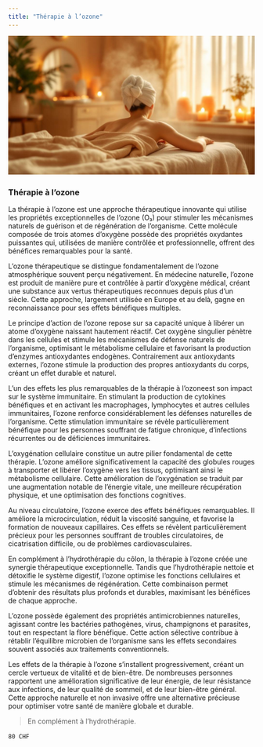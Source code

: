 ```yaml
---
title: "Thérapie à l’ozone"
---
```


![Thérapie à l’ozone](./images/hydrotherapie-ozone.jpg)

### Thérapie à l’ozone

La thérapie à l’ozone est une approche thérapeutique innovante qui utilise les propriétés exceptionnelles de l’ozone (O₃) pour stimuler les mécanismes naturels de guérison et de régénération de l’organisme. Cette molécule composée de trois atomes d’oxygène possède des propriétés oxydantes puissantes qui, utilisées de manière contrôlée et professionnelle, offrent des bénéfices remarquables pour la santé.

L’ozone thérapeutique se distingue fondamentalement de l’ozone atmosphérique souvent perçu négativement. En médecine naturelle, l’ozone est produit de manière pure et contrôlée à partir d’oxygène médical, créant une substance aux vertus thérapeutiques reconnues depuis plus d’un siècle. Cette approche, largement utilisée en Europe et au delà, gagne en reconnaissance pour ses effets bénéfiques multiples.

Le principe d’action de l’ozone repose sur sa capacité unique à libérer un atome d’oxygène naissant hautement réactif. Cet oxygène singulier pénètre dans les cellules et stimule les mécanismes de défense naturels de l’organisme, optimisant le métabolisme cellulaire et favorisant la production d’enzymes antioxydantes endogènes. Contrairement aux antioxydants externes, l’ozone stimule la production des propres antioxydants du corps, créant un effet durable et naturel.

L’un des effets les plus remarquables de la thérapie à l’ozoneest son impact sur le système immunitaire. En stimulant la production de cytokines bénéfiques et en activant les macrophages, lymphocytes et autres cellules immunitaires, l’ozone renforce considérablement les défenses naturelles de l’organisme. Cette stimulation immunitaire se révèle particulièrement bénéfique pour les personnes souffrant de fatigue chronique, d’infections récurrentes ou de déficiences immunitaires.

L’oxygénation cellulaire constitue un autre pilier fondamental de cette thérapie. L’ozone améliore significativement la capacité des globules rouges à transporter et libérer l’oxygène vers les tissus, optimisant ainsi le métabolisme cellulaire. Cette amélioration de l’oxygénation se traduit par une augmentation notable de l’énergie vitale, une meilleure récupération physique, et une optimisation des fonctions cognitives.

Au niveau circulatoire, l’ozone exerce des effets bénéfiques remarquables. Il améliore la microcirculation, réduit la viscosité sanguine, et favorise la formation de nouveaux capillaires. Ces effets se révèlent particulièrement précieux pour les personnes souffrant de troubles circulatoires, de cicatrisation difficile, ou de problèmes cardiovasculaires.

En complément à l’hydrothérapie du côlon, la thérapie à l’ozone créée une synergie thérapeutique exceptionnelle. Tandis que l’hydrothérapie nettoie et détoxifie le système digestif, l’ozone optimise les fonctions cellulaires et stimule les mécanismes de régénération. Cette combinaison permet d’obtenir des résultats plus profonds et durables, maximisant les bénéfices de chaque approche.

L’ozone possède également des propriétés antimicrobiennes naturelles, agissant contre les bactéries pathogènes, virus, champignons et parasites, tout en respectant la flore bénéfique. Cette action sélective contribue à rétablir l’équilibre microbien de l’organisme sans les effets secondaires souvent associés aux traitements conventionnels.

Les effets de la thérapie à l’ozone s’installent progressivement, créant un cercle vertueux de vitalité et de bien-être. De nombreuses personnes rapportent une amélioration significative de leur énergie, de leur résistance aux infections, de leur qualité de sommeil, et de leur bien-être général. Cette approche naturelle et non invasive offre une alternative précieuse pour optimiser votre santé de manière globale et durable.

> En complément à l’hydrothérapie.

```
80 CHF
```
